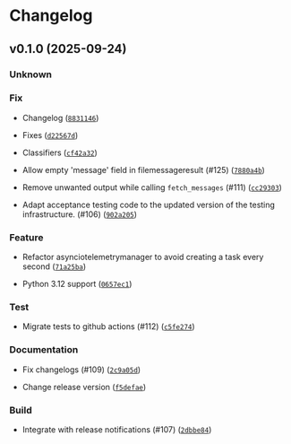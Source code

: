 # Changelog

## v0.1.0 (2025-09-24)

### Unknown



















































































































































































































































































































































































































































































































































































































































































































































































































































































































































































































































































































### Fix


- Changelog ([`8831146`](https://github.com/justine-goosline/freenub/commit/88311463659eff2bab30257e1e520bfb11bbfc68))


- Fixes ([`d22567d`](https://github.com/justine-goosline/freenub/commit/d22567d3387e682ee914f0a6b17c0e48d3672a1d))


- Classifiers ([`cf42a32`](https://github.com/justine-goosline/freenub/commit/cf42a32175907b869f07d75e2345092456e2d4ab))


- Allow empty &#39;message&#39; field in filemessageresult (#125) ([`7880a4b`](https://github.com/justine-goosline/freenub/commit/7880a4b1a1afe016f13a64da313022c1c1a2d6c6))


- Remove unwanted output while calling `fetch_messages` (#111) ([`cc29303`](https://github.com/justine-goosline/freenub/commit/cc293031a8eb370e37d1abab681cadb5d7f41f79))


- Adapt acceptance testing code to the updated version of the testing infrastructure. (#106) ([`902a205`](https://github.com/justine-goosline/freenub/commit/902a20524d2d5aaf2e7de0cc631784c669eaf2ed))


### Feature


- Refactor asynciotelemetrymanager to avoid creating a task every second ([`71a25ba`](https://github.com/justine-goosline/freenub/commit/71a25ba6403844aadbfcdd2166978280af5d90f8))


- Python 3.12 support ([`0657ec1`](https://github.com/justine-goosline/freenub/commit/0657ec199734fdba0224064a346ea07ec7257288))


### Test


- Migrate tests to github actions (#112) ([`c5fe274`](https://github.com/justine-goosline/freenub/commit/c5fe274b61e45f6aa9514fa72b13f371a93230fb))


### Documentation


- Fix changelogs (#109) ([`2c9a05d`](https://github.com/justine-goosline/freenub/commit/2c9a05de3c8714b3ff7136ecca8f1148a7475ef4))


- Change release version ([`f5defae`](https://github.com/justine-goosline/freenub/commit/f5defae22d5c0f69ce8391691da9e112d5ece779))


### Build


- Integrate with release notifications (#107) ([`2dbbe84`](https://github.com/justine-goosline/freenub/commit/2dbbe84a94838365812a6c798dd6261807ff9ace))

